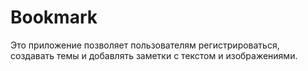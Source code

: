 # Bookmark

Это приложение позволяет пользователям регистрироваться, создавать темы и добавлять заметки с текстом и изображениями.